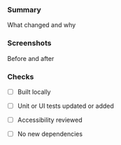 ### Summary
What changed and why

### Screenshots
Before and after

### Checks
- [ ] Built locally
- [ ] Unit or UI tests updated or added
- [ ] Accessibility reviewed
- [ ] No new dependencies

